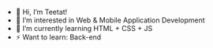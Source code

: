 - 👋 Hi, I’m Teetat!
- 👀 I’m interested in Web & Mobile Application Development
- 🌱 I’m currently learning HTML + CSS + JS
- ⚡ Want to learn: Back-end

<!---
teetat-boss/teetat-boss is a ✨ special ✨ repository because its `README.md` (this file) appears on your GitHub profile.
You can click the Preview link to take a look at your changes.
--->
